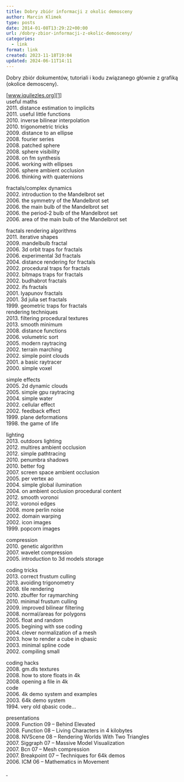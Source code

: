 ```yaml
---
title: Dobry zbiór informacji z okolic demosceny
author: Marcin Klimek
type: posts
date: 2014-01-08T13:29:22+00:00
url: /dobry-zbior-informacji-z-okolic-demosceny/
categories:
  - link
format: link
created: 2023-11-18T19:04
updated: 2024-06-11T14:11
---
```

Dobry zbiór dokumentów, tutoriali i kodu związanego głównie z grafiką (okolice demosceny).

[www.iquilezles.org][1]  
useful maths  
2011. distance estimation to implicits  
2011. useful little functions  
2010. inverse bilinear interpolation  
2010. trigonometric tricks  
2009. distance to an ellipse  
2008. fourier series  
2008. patched sphere  
2008. sphere visibility  
2008. on fm synthesis  
2006. working with ellipses  
2006. sphere ambient occlusion  
2006. thinking with quaternions

fractals/complex dynamics  
2002. introduction to the Mandelbrot set  
2006. the symmetry of the Mandelbrot set  
2006. the main bulb of the Mandelbrot set  
2006. the period-2 bulb of the Mandelbrot set  
2006. area of the main bulb of the Mandelbrot set

fractals rendering algorithms  
2011. iterative shapes  
2009. mandelbulb fractal  
2006. 3d orbit traps for fractals  
2006. experimental 3d fractals  
2004. distance rendering for fractals  
2002. procedural traps for fractals  
2002. bitmaps traps for fractals  
2002. budhabrot fractals  
2002. ifs fractals  
2001. lyapunov fractals  
2001. 3d julia set fractals  
1999. geometric traps for fractals  
rendering techniques  
2013. filtering procedural textures  
2013. smooth minimum  
2008. distance functions  
2006. volumetric sort  
2005. modern raytracing  
2002. terrain marching  
2002. simple point clouds  
2001. a basic raytracer  
2000. simple voxel

simple effects  
2005. 2d dynamic clouds  
2005. simple gpu raytracing  
2004. simple water  
2002. cellular effect  
2002. feedback effect  
1999. plane deformations  
1998. the game of life

lighting  
2013. outdoors lighting  
2012. multires ambient occlusion  
2012. simple pathtracing  
2010. penumbra shadows  
2010. better fog  
2007. screen space ambient occlusion  
2005. per vertex ao  
2004. simple global ilumination  
2004. on ambient occlusion procedural content  
2012. smooth voronoi  
2012. voronoi edges  
2008. more perlin noise  
2002. domain warping  
2002. icon images  
1999. popcorn images

compression  
2010. genetic algorithm  
2007. wavelet compression  
2005. introduction to 3d models storage

coding tricks  
2013. correct frustum culling  
2013. avoiding trigonometry  
2008. tile rendering  
2010. zbuffer for raymarching  
2010. minimal frustum culling  
2009. improved bilinear filtering  
2008. normal/areas for polygons  
2005. float and random  
2005. begining with sse coding  
2004. clever normalization of a mesh  
2003. how to render a cube in qbasic  
2003. minimal spline code  
2002. compiling small

coding hacks  
2008. gm.dls textures  
2008. how to store floats in 4k  
2008. opening a file in 4k  
code  
2006. 4k demo system and examples  
2003. 64k demo system  
1994. very old qbasic code&#8230;

presentations  
2009. Function 09 &#8211; Behind Elevated  
2008. Function 08 &#8211; Living Characters in 4 kilobytes  
2008. NVScene 08 &#8211; Rendering Worlds With Two Triangles  
2007. Siggraph 07 &#8211; Massive Model Visualization  
2007. Bcn 07 &#8211; Mesh compression  
2007. Breakpoint 07 &#8211; Techniques for 64k demos  
2006. ICM 06 &#8211; Mathematics in Movement

[ ][1]

 [1]: http://www.iquilezles.org/www/index.htm
